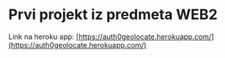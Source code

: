 # Prvi projekt iz predmeta WEB2

Link na heroku app: [https://auth0geolocate.herokuapp.com/](https://auth0geolocate.herokuapp.com/)
